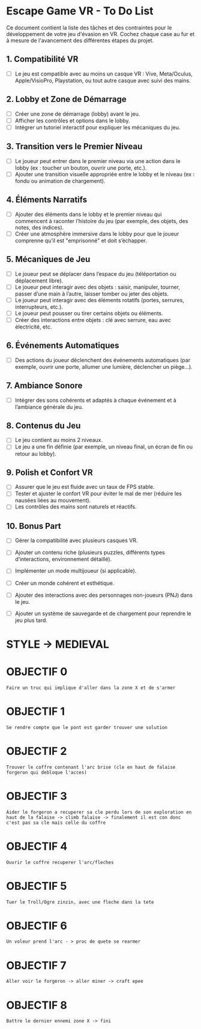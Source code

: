 # Escape Game VR - To Do List

Ce document contient la liste des tâches et des contraintes pour le développement de votre jeu d'évasion en VR. Cochez chaque case au fur et à mesure de l'avancement des différentes étapes du projet.

## 1. **Compatibilité VR**
- [ ] Le jeu est compatible avec au moins un casque VR : Vive, Meta/Oculus, Apple/VisioPro, Playstation, ou tout autre casque avec suivi des mains.

## 2. **Lobby et Zone de Démarrage**
- [ ] Créer une zone de démarrage (lobby) avant le jeu.
- [ ] Afficher les contrôles et options dans le lobby.
- [ ] Intégrer un tutoriel interactif pour expliquer les mécaniques du jeu.

## 3. **Transition vers le Premier Niveau**
- [ ] Le joueur peut entrer dans le premier niveau via une action dans le lobby (ex : toucher un bouton, ouvrir une porte, etc.).
- [ ] Ajouter une transition visuelle appropriée entre le lobby et le niveau (ex : fondu ou animation de chargement).

## 4. **Éléments Narratifs**
- [ ] Ajouter des éléments dans le lobby et le premier niveau qui commencent à raconter l’histoire du jeu (par exemple, des objets, des notes, des indices). 
- [ ] Créer une atmosphère immersive dans le lobby pour que le joueur comprenne qu’il est "emprisonné" et doit s’échapper.

## 5. **Mécaniques de Jeu**
- [ ] Le joueur peut se déplacer dans l’espace du jeu (téléportation ou déplacement libre).
- [ ] Le joueur peut interagir avec des objets : saisir, manipuler, tourner, passer d’une main à l’autre, laisser tomber ou jeter des objets.
- [ ] Le joueur peut interagir avec des éléments rotatifs (portes, serrures, interrupteurs, etc.).
- [ ] Le joueur peut pousser ou tirer certains objets ou éléments.
- [ ] Créer des interactions entre objets : clé avec serrure, eau avec électricité, etc.

## 6. **Événements Automatiques**
- [ ] Des actions du joueur déclenchent des événements automatiques (par exemple, ouvrir une porte, allumer une lumière, déclencher un piège…).

## 7. **Ambiance Sonore**
- [ ] Intégrer des sons cohérents et adaptés à chaque événement et à l’ambiance générale du jeu.

## 8. **Contenus du Jeu**
- [ ] Le jeu contient au moins 2 niveaux.
- [ ] Le jeu a une fin définie (par exemple, un niveau final, un écran de fin ou retour au lobby).

## 9. **Polish et Confort VR**
- [ ] Assurer que le jeu est fluide avec un taux de FPS stable.
- [ ] Tester et ajuster le confort VR pour éviter le mal de mer (réduire les nausées liées au mouvement).
- [ ] Les contrôles des mains sont naturels et réactifs.

## 10. **Bonus Part**
- [ ] Gérer la compatibilité avec plusieurs casques VR.
- [ ] Ajouter un contenu riche (plusieurs puzzles, différents types d’interactions, environnement détaillé).
- [ ] Implémenter un mode multijoueur (si applicable).
- [ ] Créer un monde cohérent et esthétique.
- [ ] Ajouter des interactions avec des personnages non-joueurs (PNJ) dans le jeu.
- [ ] Ajouter un système de sauvegarde et de chargement pour reprendre le jeu plus tard.



# STYLE -> MEDIEVAL




# OBJECTIF 0
```
Faire un truc qui implique d'aller dans la zone X et de s'armer
```

# OBJECTIF 1
```
Se rendre compte que le pont est garder trouver une solution
```

# OBJECTIF 2
```
Trouver le coffre contenant l'arc brise (cle en haut de falaise forgeron qui debloque l'acces)
```

# OBJECTIF 3 
```
Aider le forgeron a recuperer sa cle perdu lors de son exploration en haut de la falaise -> climb falaise -> finalement il est con donc c'est pas sa cle mais celle du coffre
```

# OBJECTIF 4
```
Ouvrir le coffre recuperer l'arc/fleches
```

# OBJECTIF 5
```
Tuer le Troll/Ogre zinzin, avec une fleche dans la tete
```

# OBJECTIF 6
```
Un voleur prend l'arc - > proc de quete se rearmer
```

# OBJECTIF 7
```
Aller voir le forgeron -> aller miner -> craft epee
```

# OBJECTIF 8
```
Battre le dernier ennemi zone X -> fini
```





